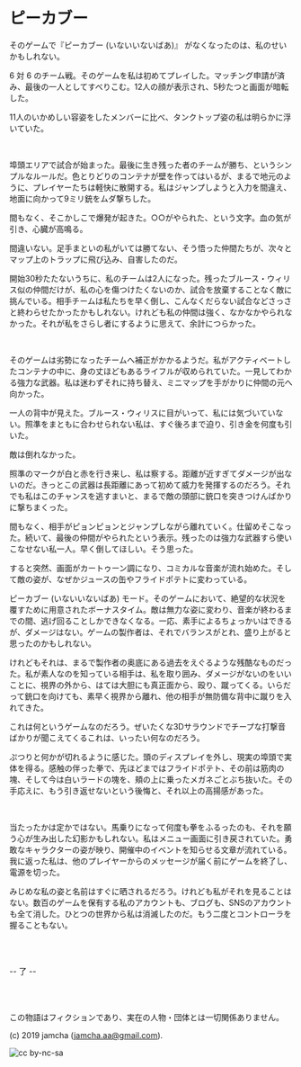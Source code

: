 

# ピーカブー

そのゲームで『ピーカブー (いないいないばあ)』 がなくなったのは、私のせいかもしれない。

6 対 6 のチーム戦。そのゲームを私は初めてプレイした。マッチング申請が済み、最後の一人としてすべりこむ。12人の顔が表示され、5秒たつと画面が暗転した。

11人のいかめしい容姿をしたメンバーに比べ、タンクトップ姿の私は明らかに浮いていた。

<br>

埠頭エリアで試合が始まった。最後に生き残った者のチームが勝ち、というシンプルなルールだ。色とりどりのコンテナが壁を作ってはいるが、まるで地元のように、プレイヤーたちは軽快に散開する。私はジャンプしようと入力を間違え、地面に向かって9ミリ銃をムダ撃ちした。

間もなく、そこかしこで爆発が起きた。○○がやられた、という文字。血の気が引き、心臓が高鳴る。

間違いない。足手まといの私がいては勝てない、そう悟った仲間たちが、次々とマップ上のトラップに飛び込み、自害したのだ。

開始30秒たたないうちに、私のチームは2人になった。残ったブルース・ウィリス似の仲間だけが、私の心を傷つけたくないのか、試合を放棄することなく敵に挑んでいる。相手チームは私たちを早く倒し、こんなくだらない試合などさっさと終わらせたかったかもしれない。けれども私の仲間は強く、なかなかやられなかった。それが私をさらし者にするように思えて、余計につらかった。

<br>

そのゲームは劣勢になったチームへ補正がかかるようだ。私がアクティベートしたコンテナの中に、身の丈ほどもあるライフルが収められていた。一見してわかる強力な武器。私は迷わずそれに持ち替え、ミニマップを手がかりに仲間の元へ向かった。

一人の背中が見えた。ブルース・ウィリスに目がいって、私には気づいていない。照準をまともに合わせられない私は、すぐ後ろまで迫り、引き金を何度も引いた。

敵は倒れなかった。

照準のマークが白と赤を行き来し、私は察する。距離が近すぎてダメージが出ないのだ。きっとこの武器は長距離にあって初めて威力を発揮するのだろう。それでも私はこのチャンスを逃すまいと、まるで敵の頭部に銃口を突きつけんばかりに撃ちまくった。

間もなく、相手がピョンピョンとジャンプしながら離れていく。仕留めそこなった。続いて、最後の仲間がやられたという表示。残ったのは強力な武器すら使いこなせない私一人。早く倒してほしい。そう思った。

すると突然、画面がカートゥーン調になり、コミカルな音楽が流れ始めた。そして敵の姿が、なぜかジュースの缶やフライドポテトに変わっている。

ピーカブー (いないいないばあ) モード。そのゲームにおいて、絶望的な状況を覆すために用意されたボーナスタイム。敵は無力な姿に変わり、音楽が終わるまでの間、逃げ回ることしかできなくなる。一応、素手によるちょっかいはできるが、ダメージはない。ゲームの製作者は、それでバランスがとれ、盛り上がると思ったのかもしれない。

けれどもそれは、まるで製作者の奥底にある過去をえぐるような残酷なものだった。私が素人なのを知っている相手は、私を取り囲み、ダメージがないのをいいことに、視界の外から、はては大胆にも真正面から、殴り、蹴ってくる。いらだって銃口を向けても、素早く視界から離れ、他の相手が無防備な背中に蹴りを入れてきた。

これは何というゲームなのだろう。ぜいたくな3Dサラウンドでチープな打撃音ばかりが聞こえてくるこれは、いったい何なのだろう。

ぷつりと何かが切れるように感じた。頭のディスプレイを外し、現実の埠頭で実体を得る。感触の伴った拳で、先ほどまではフライドポテト、その前は筋肉の塊、そして今は白いラードの塊を、頬の上に乗ったメガネごとぶち抜いた。その手応えに、もう引き返せないという後悔と、それ以上の高揚感があった。

<br>

当たったかは定かではない。馬乗りになって何度も拳をふるったのも、それを願う心が生み出した幻影かもしれない。私はメニュー画面に引き戻されていた。勇敢なキャラクターの姿が映り、開催中のイベントを知らせる文章が流れている。我に返った私は、他のプレイヤーからのメッセージが届く前にゲームを終了し、電源を切った。

みじめな私の姿と名前はすぐに晒されるだろう。けれども私がそれを見ることはない。数百のゲームを保有する私のアカウントも、ブログも、SNSのアカウントも全て消した。ひとつの世界から私は消滅したのだ。もう二度とコントローラを握ることもない。

<br>
<br>

-- 了 --

<br>
<br>

この物語はフィクションであり、実在の人物・団体とは一切関係ありません。  

(c) 2019 jamcha (jamcha.aa@gmail.com).  

![cc by-nc-sa](https://i.creativecommons.org/l/by-nc-sa/4.0/88x31.png)  


